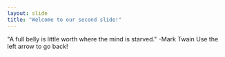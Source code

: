 ```yaml
---
layout: slide
title: "Welcome to our second slide!"
---
```

"A full belly is little worth where the mind is starved." -Mark Twain
Use the left arrow to go back!

